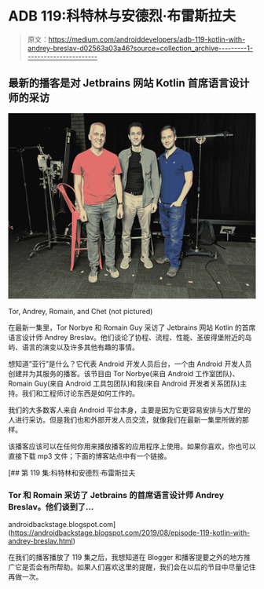 # ADB 119:科特林与安德烈·布雷斯拉夫

> 原文：<https://medium.com/androiddevelopers/adb-119-kotlin-with-andrey-breslav-d02563a03a46?source=collection_archive---------1----------------------->

## 最新的播客是对 Jetbrains 网站 Kotlin 首席语言设计师的采访

![](img/98c703c3cbe675d71073ed0dade8c7d4.png)

Tor, Andrey, Romain, and Chet (not pictured)

在最新一集里，Tor Norbye 和 Romain Guy 采访了 Jetbrains 网站 Kotlin 的首席语言设计师 Andrey Breslav。他们谈论了协程、流程、性能、圣彼得堡附近的岛屿、语言的演变以及许多其他有趣的事情。

想知道“亚行”是什么？它代表 Android 开发人员后台，一个由 Android 开发人员创建并为其服务的播客。该节目由 Tor Norbye(来自 Android 工作室团队)、Romain Guy(来自 Android 工具包团队)和我(来自 Android 开发者关系团队)主持。我们和工程师讨论东西是如何工作的。

我们的大多数客人来自 Android 平台本身，主要是因为它更容易安排与大厅里的人进行采访。但是我们也和外部开发人员交流，就像我们在最新一集里所做的那样。

该播客应该可以在任何你用来播放播客的应用程序上使用。如果你喜欢，你也可以直接下载 mp3 文件；下面的博客站点中有一个链接。

[](https://androidbackstage.blogspot.com/2019/08/episode-119-kotlin-with-andrey-breslav.html) [## 第 119 集:科特林和安德烈·布雷斯拉夫

### Tor 和 Romain 采访了 Jetbrains 的首席语言设计师 Andrey Breslav。他们谈到了…

androidbackstage.blogspot.com](https://androidbackstage.blogspot.com/2019/08/episode-119-kotlin-with-andrey-breslav.html) 

在我们的播客播放了 119 集之后，我想知道在 Blogger 和播客提要之外的地方推广它是否会有所帮助。如果人们喜欢这里的提醒，我们会在以后的节目中尽量记住再做一次。